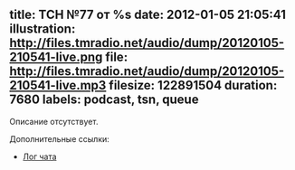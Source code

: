 title: ТСН №77 от %s
date: 2012-01-05 21:05:41
illustration: http://files.tmradio.net/audio/dump/20120105-210541-live.png
file: http://files.tmradio.net/audio/dump/20120105-210541-live.mp3
filesize: 122891504
duration: 7680
labels: podcast, tsn, queue
---
Описание отсутствует.

Дополнительные ссылки:

- [Лог чата](http://files.tmradio.net/audio/dump/20120105-210541-live.log)
